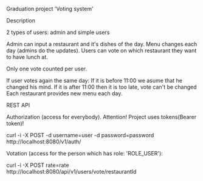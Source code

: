 Graduation project 'Voting system'

Description

2 types of users: admin and simple users

Admin can input a restaurant and it's dishes of the day.
Menu changes each day (admins do the updates).
Users can vote on which restaurant they want to have lunch at.

Only one vote counted per user.

If user votes again the same day:
If it is before 11:00 we asume that he changed his mind.
If it is after 11:00 then it is too late, vote can't be changed
Each restaurant provides new menu each day.

REST API

Authorization (access for everybody). Attention! Project uses tokens(Bearer token)!

curl -i -X POST -d username=user -d password=password   http://localhost:8080/v1/auth/

Votation (access for the person which has role: 'ROLE_USER'):

curl -i -X POST rate=rate  http://localhost:8080/api/v1/users/vote/restaurantId
